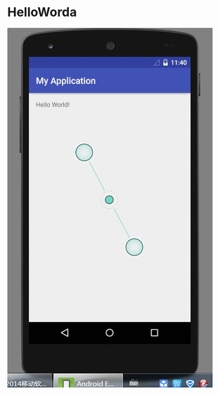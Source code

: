 # HelloWorda
<html>
<body>

<img src="https://github.com/15205080581/Layouts-master/blob/master/image/5.jpg">

</body>
</html>
